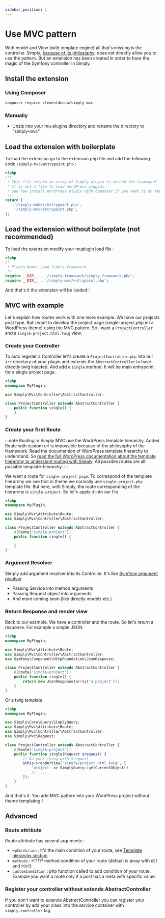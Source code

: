 ```yaml
---
sidebar_position: 1
---
```

# Use MVC pattern
With model and View (with template engine) all that's missing is the controller.
Simply, [because of its philosophy](intro.md#philosophy), does not directly allow you to use the pattern.
But an extension has been created in order to have the magic of the Symfony controller in Simply.

## Install the extension

### Using Composer
```bash title="Into your project main directory"
composer require clementdecou/simply-mvc
```

### Manually
- Unzip into your mu-plugins directory and rename the directory to "simply-mvc"

## Load the extension with boilerplate
To load the extension go to the extension.php file and add the following code `/simply-mvc/entrypoint.php` :
```php title='/config/extensions.php'
<?php
/**
 * This file return an array of Simply plugin to extend the framework.
 * It is not a file to load WordPress plugins.
 * See how install WordPress plugin with composer if you want to do that
 */
return [
    '/simply-maker/entrypoint.php',
    '/simply-mvc/entrypoint.php',
];
```
## Load the extension without boilerplate (not recommended)
To load the extension modify your muplugin load file :
```php title='wp-content/mu-plugins/load.php'{6}
<?php
/*
 * Plugin Name: Load Simply framework
 */
require __DIR__ . '/simply-framework/simply-framework.php';
require __DIR__ . '/simply-mvc/entrypoint.php';
```

And that's it the extension will be loaded !

## MVC with example
Let's explain how routes work with one more example.
We have our projects post type. But i want to develop the project page (single-project.php int a WordPress theme) using the MVC pattern. So i want a `ProjectController` and a `single-project.html.twig` view. 

### Create your Controller
To auto register a Controller let's create a `ProjectController.php` into our `src` directory of your plugin and extends the `AbstractController` to have directly twig injected.
And add a `single` method. It will be main entrypoint for a single project page.
```php title='your-plugin/src/Controller/ProjectController'
<?php
namespace MyPlugin;

use Simply\Mvc\Controller\AbstractController;

class ProjectController extends AbstractController {
    public function single() {
    }
}
```

### Create your first Route
:::note
Routing in Simply MVC use the WordPress template hierarchy. Added Route with custom url is impossible because of the philosophy of the framework.
Read the documention of WordPress template hierarchy to understand. So [read the full WordPress documentation about the template hierarchy to understant routing with Simply](https://developer.wordpress.org/themes/basics/template-hierarchy/).
All possible routes are all possible template-hierarchy.
:::

We want a route for `single project page`. To correspond of the template hierarchy we see that in theme we normally use `single-project.php` template file. But here, with Simply, the route corresponding of the hierarchy is `single-project`. So let's apply it into our file.
```php title='your-plugin/src/Controller/ProjectController' {8}
<?php
namespace MyPlugin;

use Simply\Mvc\Attribute\Route;
use Simply\Mvc\Controller\AbstractController;

class ProjectController extends AbstractController {
    #[Route('single-project')]
    public function single() {

    }
}
```

### Argument Resolver
Simply add argument resolver into its Controller. It's like [Symfony argument resolver](https://symfony.com/doc/current/controller/argument_value_resolver.html).
- Passing Service into method arguments
- Passing Request object into arguments
- And more coming soon (like directly models etc.)

### Return Response and render view
Back to our example. We have a controller and the route. So let's return a response. For example a simple JSON.
```php title='your-plugin/src/Controller/ProjectController' {11}
<?php
namespace MyPlugin;

use Simply\Mvc\Attribute\Route;
use Simply\Mvc\Controller\AbstractController;
use Symfony\Component\HttpFoundation\JsonResponse;

class ProjectController extends AbstractController {
    #[Route('single-project')]
    public function single() {
        return new JsonResponse(array('a project'));
    }
}
```

Or a twig template
```php title='your-plugin/src/Controller/ProjectController' {13-15}
<?php
namespace MyPlugin;

use Simply\Core\Query\SimplyQuery;
use Simply\Mvc\Attribute\Route;
use Simply\Mvc\Controller\AbstractController;
use Simply\Mvc\Request;

class ProjectController extends AbstractController {
    #[Route('single-project')]
    public function single(Request $request) {
        // Do your thing with $request
        $this->renderView('single/project.html.twig', [
            'project' => SimplyQuery::getCurrentObject()
            // ...
        ]);
    }
}
```
And that's it. You add MVC pattern into your WordPress project without theme templating !

## Advanced
### Route attribute
Route attribute has several arguments : 
- `wpCondition` : it's the main condition of your route, see [Template hierarchy section](#create-your-first-route)
- `methods` : HTTP method condition of your route (default is array with `GET` and `POST`)
- `customCondition` : php function called to add condition of your route. Example you want a route only if a post has a meta with specific value.

### Register your controller without extends AbstractController
If you don't want to extends AbstractController you can register your controller by add your class into the service container with `simply.controller` tag.
